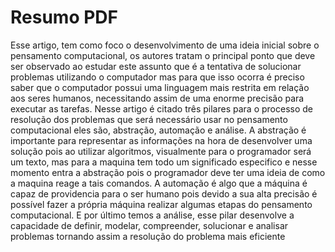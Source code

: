 # Resumo PDF
  Esse artigo, tem como foco o desenvolvimento de uma ideia inicial sobre o pensamento computacional, os autores tratam o principal ponto que deve ser observado ao estudar este assunto que é a tentativa de solucionar problemas utilizando o computador mas para que isso ocorra é preciso saber que o computador possui uma linguagem mais restrita em relação aos seres humanos, necessitando assim de uma enorme precisão para executar as tarefas. Nesse artigo é citado três pilares para o processo de resolução dos problemas	que será necessário usar no pensamento computacional eles são, abstração, automação e análise. A abstração é importante para representar as informações na hora de desenvolver uma solução pois ao utilizar algoritmos, visualmente para o programador será um texto, mas para a maquina tem todo um significado especifico e nesse momento entra a abstração pois o programador deve ter uma ideia de como a maquina reage a tais comandos. A automação é algo que a máquina é capaz de providencia para o ser humano pois devido a sua alta precisão é possível fazer a própria máquina realizar algumas etapas do pensamento computacional. E por último temos a análise, esse pilar desenvolve a capacidade de definir, modelar, compreender, solucionar e analisar problemas tornando assim a resolução do problema mais eficiente
